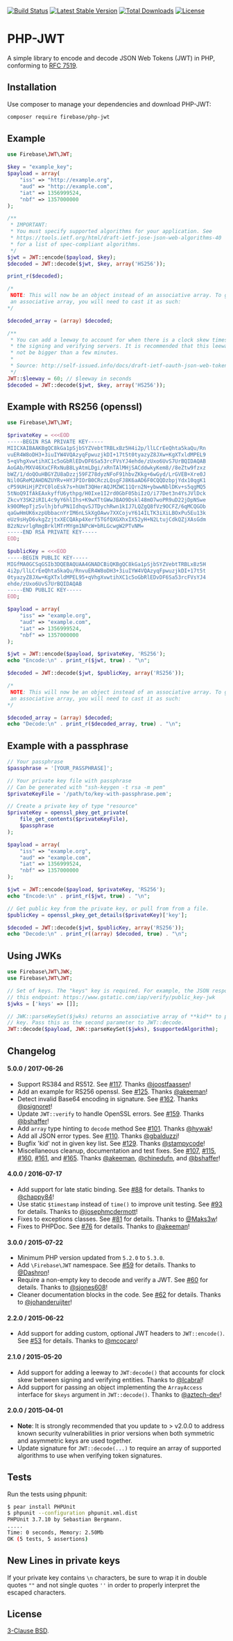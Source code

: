 [![Build Status](https://travis-ci.org/firebase/php-jwt.png?branch=master)](https://travis-ci.org/firebase/php-jwt)
[![Latest Stable Version](https://poser.pugx.org/firebase/php-jwt/v/stable)](https://packagist.org/packages/firebase/php-jwt)
[![Total Downloads](https://poser.pugx.org/firebase/php-jwt/downloads)](https://packagist.org/packages/firebase/php-jwt)
[![License](https://poser.pugx.org/firebase/php-jwt/license)](https://packagist.org/packages/firebase/php-jwt)

PHP-JWT
=======
A simple library to encode and decode JSON Web Tokens (JWT) in PHP, conforming to [RFC 7519](https://tools.ietf.org/html/rfc7519).

Installation
------------

Use composer to manage your dependencies and download PHP-JWT:

```bash
composer require firebase/php-jwt
```

Example
-------
```php
use Firebase\JWT\JWT;

$key = "example_key";
$payload = array(
    "iss" => "http://example.org",
    "aud" => "http://example.com",
    "iat" => 1356999524,
    "nbf" => 1357000000
);

/**
 * IMPORTANT:
 * You must specify supported algorithms for your application. See
 * https://tools.ietf.org/html/draft-ietf-jose-json-web-algorithms-40
 * for a list of spec-compliant algorithms.
 */
$jwt = JWT::encode($payload, $key);
$decoded = JWT::decode($jwt, $key, array('HS256'));

print_r($decoded);

/*
 NOTE: This will now be an object instead of an associative array. To get
 an associative array, you will need to cast it as such:
*/

$decoded_array = (array) $decoded;

/**
 * You can add a leeway to account for when there is a clock skew times between
 * the signing and verifying servers. It is recommended that this leeway should
 * not be bigger than a few minutes.
 *
 * Source: http://self-issued.info/docs/draft-ietf-oauth-json-web-token.html#nbfDef
 */
JWT::$leeway = 60; // $leeway in seconds
$decoded = JWT::decode($jwt, $key, array('HS256'));
```
Example with RS256 (openssl)
----------------------------
```php
use Firebase\JWT\JWT;

$privateKey = <<<EOD
-----BEGIN RSA PRIVATE KEY-----
MIICXAIBAAKBgQC8kGa1pSjbSYZVebtTRBLxBz5H4i2p/llLCrEeQhta5kaQu/Rn
vuER4W8oDH3+3iuIYW4VQAzyqFpwuzjkDI+17t5t0tyazyZ8JXw+KgXTxldMPEL9
5+qVhgXvwtihXC1c5oGbRlEDvDF6Sa53rcFVsYJ4ehde/zUxo6UvS7UrBQIDAQAB
AoGAb/MXV46XxCFRxNuB8LyAtmLDgi/xRnTAlMHjSACddwkyKem8//8eZtw9fzxz
bWZ/1/doQOuHBGYZU8aDzzj59FZ78dyzNFoF91hbvZKkg+6wGyd/LrGVEB+Xre0J
Nil0GReM2AHDNZUYRv+HYJPIOrB0CRczLQsgFJ8K6aAD6F0CQQDzbpjYdx10qgK1
cP59UHiHjPZYC0loEsk7s+hUmT3QHerAQJMZWC11Qrn2N+ybwwNblDKv+s5qgMQ5
5tNoQ9IfAkEAxkyffU6ythpg/H0Ixe1I2rd0GbF05biIzO/i77Det3n4YsJVlDck
ZkcvY3SK2iRIL4c9yY6hlIhs+K9wXTtGWwJBAO9Dskl48mO7woPR9uD22jDpNSwe
k90OMepTjzSvlhjbfuPN1IdhqvSJTDychRwn1kIJ7LQZgQ8fVz9OCFZ/6qMCQGOb
qaGwHmUK6xzpUbbacnYrIM6nLSkXgOAwv7XXCojvY614ILTK3iXiLBOxPu5Eu13k
eUz9sHyD6vkgZzjtxXECQAkp4Xerf5TGfQXGXhxIX52yH+N2LtujCdkQZjXAsGdm
B2zNzvrlgRmgBrklMTrMYgm1NPcW+bRLGcwgW2PTvNM=
-----END RSA PRIVATE KEY-----
EOD;

$publicKey = <<<EOD
-----BEGIN PUBLIC KEY-----
MIGfMA0GCSqGSIb3DQEBAQUAA4GNADCBiQKBgQC8kGa1pSjbSYZVebtTRBLxBz5H
4i2p/llLCrEeQhta5kaQu/RnvuER4W8oDH3+3iuIYW4VQAzyqFpwuzjkDI+17t5t
0tyazyZ8JXw+KgXTxldMPEL95+qVhgXvwtihXC1c5oGbRlEDvDF6Sa53rcFVsYJ4
ehde/zUxo6UvS7UrBQIDAQAB
-----END PUBLIC KEY-----
EOD;

$payload = array(
    "iss" => "example.org",
    "aud" => "example.com",
    "iat" => 1356999524,
    "nbf" => 1357000000
);

$jwt = JWT::encode($payload, $privateKey, 'RS256');
echo "Encode:\n" . print_r($jwt, true) . "\n";

$decoded = JWT::decode($jwt, $publicKey, array('RS256'));

/*
 NOTE: This will now be an object instead of an associative array. To get
 an associative array, you will need to cast it as such:
*/

$decoded_array = (array) $decoded;
echo "Decode:\n" . print_r($decoded_array, true) . "\n";
```

Example with a passphrase
-------------------------

```php
// Your passphrase
$passphrase = '[YOUR_PASSPHRASE]';

// Your private key file with passphrase
// Can be generated with "ssh-keygen -t rsa -m pem"
$privateKeyFile = '/path/to/key-with-passphrase.pem';

// Create a private key of type "resource"
$privateKey = openssl_pkey_get_private(
    file_get_contents($privateKeyFile),
    $passphrase
);

$payload = array(
    "iss" => "example.org",
    "aud" => "example.com",
    "iat" => 1356999524,
    "nbf" => 1357000000
);

$jwt = JWT::encode($payload, $privateKey, 'RS256');
echo "Encode:\n" . print_r($jwt, true) . "\n";

// Get public key from the private key, or pull from from a file.
$publicKey = openssl_pkey_get_details($privateKey)['key'];

$decoded = JWT::decode($jwt, $publicKey, array('RS256'));
echo "Decode:\n" . print_r((array) $decoded, true) . "\n";
```

Using JWKs
----------

```php
use Firebase\JWT\JWK;
use Firebase\JWT\JWT;

// Set of keys. The "keys" key is required. For example, the JSON response to
// this endpoint: https://www.gstatic.com/iap/verify/public_key-jwk
$jwks = ['keys' => []];

// JWK::parseKeySet($jwks) returns an associative array of **kid** to private
// key. Pass this as the second parameter to JWT::decode.
JWT::decode($payload, JWK::parseKeySet($jwks), $supportedAlgorithm);
```

Changelog
---------

#### 5.0.0 / 2017-06-26
- Support RS384 and RS512.
  See [#117](https://github.com/firebase/php-jwt/pull/117). Thanks [@joostfaassen](https://github.com/joostfaassen)!
- Add an example for RS256 openssl.
  See [#125](https://github.com/firebase/php-jwt/pull/125). Thanks [@akeeman](https://github.com/akeeman)!
- Detect invalid Base64 encoding in signature.
  See [#162](https://github.com/firebase/php-jwt/pull/162). Thanks [@psignoret](https://github.com/psignoret)!
- Update `JWT::verify` to handle OpenSSL errors.
  See [#159](https://github.com/firebase/php-jwt/pull/159). Thanks [@bshaffer](https://github.com/bshaffer)!
- Add `array` type hinting to `decode` method
  See [#101](https://github.com/firebase/php-jwt/pull/101). Thanks [@hywak](https://github.com/hywak)!
- Add all JSON error types.
  See [#110](https://github.com/firebase/php-jwt/pull/110). Thanks [@gbalduzzi](https://github.com/gbalduzzi)!
- Bugfix 'kid' not in given key list.
  See [#129](https://github.com/firebase/php-jwt/pull/129). Thanks [@stampycode](https://github.com/stampycode)!
- Miscellaneous cleanup, documentation and test fixes.
  See [#107](https://github.com/firebase/php-jwt/pull/107), [#115](https://github.com/firebase/php-jwt/pull/115),
  [#160](https://github.com/firebase/php-jwt/pull/160), [#161](https://github.com/firebase/php-jwt/pull/161), and
  [#165](https://github.com/firebase/php-jwt/pull/165). Thanks [@akeeman](https://github.com/akeeman),
  [@chinedufn](https://github.com/chinedufn), and [@bshaffer](https://github.com/bshaffer)!

#### 4.0.0 / 2016-07-17
- Add support for late static binding. See [#88](https://github.com/firebase/php-jwt/pull/88) for details. Thanks to [@chappy84](https://github.com/chappy84)!
- Use static `$timestamp` instead of `time()` to improve unit testing. See [#93](https://github.com/firebase/php-jwt/pull/93) for details. Thanks to [@josephmcdermott](https://github.com/josephmcdermott)!
- Fixes to exceptions classes. See [#81](https://github.com/firebase/php-jwt/pull/81) for details. Thanks to [@Maks3w](https://github.com/Maks3w)!
- Fixes to PHPDoc. See [#76](https://github.com/firebase/php-jwt/pull/76) for details. Thanks to [@akeeman](https://github.com/akeeman)!

#### 3.0.0 / 2015-07-22
- Minimum PHP version updated from `5.2.0` to `5.3.0`.
- Add `\Firebase\JWT` namespace. See
[#59](https://github.com/firebase/php-jwt/pull/59) for details. Thanks to
[@Dashron](https://github.com/Dashron)!
- Require a non-empty key to decode and verify a JWT. See
[#60](https://github.com/firebase/php-jwt/pull/60) for details. Thanks to
[@sjones608](https://github.com/sjones608)!
- Cleaner documentation blocks in the code. See
[#62](https://github.com/firebase/php-jwt/pull/62) for details. Thanks to
[@johanderuijter](https://github.com/johanderuijter)!

#### 2.2.0 / 2015-06-22
- Add support for adding custom, optional JWT headers to `JWT::encode()`. See
[#53](https://github.com/firebase/php-jwt/pull/53/files) for details. Thanks to
[@mcocaro](https://github.com/mcocaro)!

#### 2.1.0 / 2015-05-20
- Add support for adding a leeway to `JWT:decode()` that accounts for clock skew
between signing and verifying entities. Thanks to [@lcabral](https://github.com/lcabral)!
- Add support for passing an object implementing the `ArrayAccess` interface for
`$keys` argument in `JWT::decode()`. Thanks to [@aztech-dev](https://github.com/aztech-dev)!

#### 2.0.0 / 2015-04-01
- **Note**: It is strongly recommended that you update to > v2.0.0 to address
  known security vulnerabilities in prior versions when both symmetric and
  asymmetric keys are used together.
- Update signature for `JWT::decode(...)` to require an array of supported
  algorithms to use when verifying token signatures.


Tests
-----
Run the tests using phpunit:

```bash
$ pear install PHPUnit
$ phpunit --configuration phpunit.xml.dist
PHPUnit 3.7.10 by Sebastian Bergmann.
.....
Time: 0 seconds, Memory: 2.50Mb
OK (5 tests, 5 assertions)
```

New Lines in private keys
-----

If your private key contains `\n` characters, be sure to wrap it in double quotes `""`
and not single quotes `''` in order to properly interpret the escaped characters.

License
-------
[3-Clause BSD](http://opensource.org/licenses/BSD-3-Clause).
